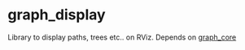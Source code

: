 # graph_display
Library to display paths, trees etc.. on RViz.
Depends on [graph_core](https://github.com/JRL-CARI-CNR-UNIBS/cari_motion_planning/tree/master/graph_core/include/graph_core)
